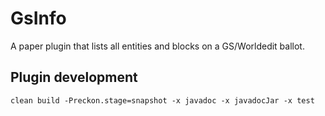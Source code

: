 # GsInfo
A paper plugin that lists all entities and blocks on a GS/Worldedit ballot.

## Plugin development
`clean build -Preckon.stage=snapshot -x javadoc -x javadocJar -x test`

## 